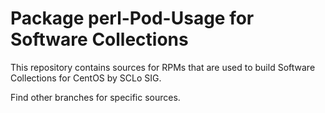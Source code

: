 # Package perl-Pod-Usage for Software Collections

This repository contains sources for RPMs that are used
to build Software Collections for CentOS by SCLo SIG.

Find other branches for specific sources.
